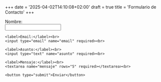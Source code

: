 +++
date = '2025-04-02T14:10:08+02:00'
draft = true
title = 'Formulario de Contacto'
+++

<div class="contact-form">
  <form action="https://formspree.io/f/xeoarezv" method="POST">
    <label>Nombre:</label><br>
    <input type="text" name="nombre" required><br>

    <label>Email:</label><br>
    <input type="email" name="email" required><br>

    <label>Asunto:</label><br>
    <input type="text" name="asunto" required><br>

    <label>Mensaje:</label><br>
    <textarea name="mensaje" rows="5" required></textarea><br>

    <button type="submit">Enviar</button>
  </form>
</div>